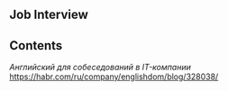 ## Job Interview

## Contents

*Английский для собеседований в IT-компании*  
https://habr.com/ru/company/englishdom/blog/328038/


